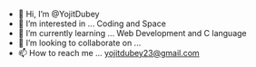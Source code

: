 - 👋 Hi, I’m @YojitDubey
- 👀 I’m interested in ... Coding and Space
- 🌱 I’m currently learning ... Web Development and C language
- 💞️ I’m looking to collaborate on ...
- 📫 How to reach me ... yojitdubey23@gmail.com

<!---
YojitDubey/YojitDubey is a ✨ special ✨ repository because its `README.md` (this file) appears on your GitHub profile.
You can click the Preview link to take a look at your changes.
--->
